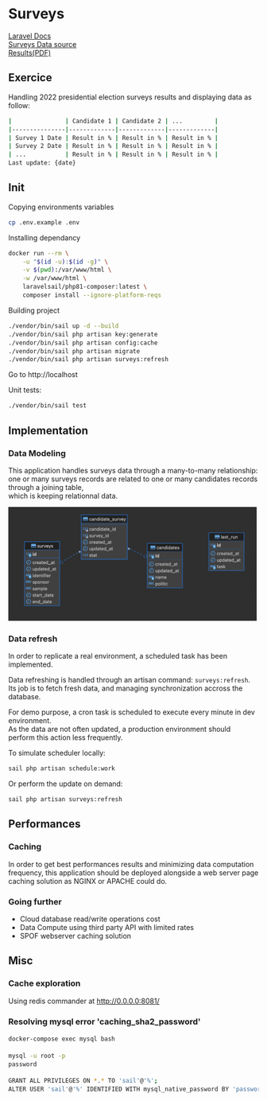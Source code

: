 # Surveys

[Laravel Docs](https://laravel.com/docs/9.x)  
[Surveys Data source](https://raw.githubusercontent.com/nsppolls/nsppolls/master/presidentielle.json)  
[Results(PDF)](./docs/results.pdf)  

## Exercice

Handling 2022 presidential election surveys results and displaying data as follow:

```sh
|               | Candidate 1 | Candidate 2 | ...         |
|---------------|-------------|-------------|-------------|
| Survey 1 Date | Result in % | Result in % | Result in % |
| Survey 2 Date | Result in % | Result in % | Result in % |
| ...           | Result in % | Result in % | Result in % |
Last update: {date}
```

## Init

Copying environments variables

```sh
cp .env.example .env
```

Installing dependancy

```sh
docker run --rm \
    -u "$(id -u):$(id -g)" \
    -v $(pwd):/var/www/html \
    -w /var/www/html \
    laravelsail/php81-composer:latest \
    composer install --ignore-platform-reqs
```

Building project

```sh
./vendor/bin/sail up -d --build
./vendor/bin/sail php artisan key:generate
./vendor/bin/sail php artisan config:cache
./vendor/bin/sail php artisan migrate
./vendor/bin/sail php artisan surveys:refresh
```

Go to http://localhost  

Unit tests:

```sh
./vendor/bin/sail test
```

## Implementation

### Data Modeling

This application handles surveys data through a many-to-many relationship:  
one or many surveys records are related to one or many candidates records through a joining table,  
which is keeping relationnal data.  

<a href="./docs/database_diagram.png">
<img src="./docs/database_diagram.png" alt="database diagram" style="width: 500px;"/>
</a>

### Data refresh

In order to replicate a real environment, a scheduled task has been implemented.  

Data refreshing is handled through an artisan command: `surveys:refresh`.  
Its job is to fetch fresh data, and managing synchronization accross the database.  

For demo purpose, a cron task is scheduled to execute every minute in dev environment.  
As the data are not often updated, a production environment should perform this action less frequently.

To simulate scheduler locally:  

```sh
sail php artisan schedule:work
```

Or perform the update on demand:  

```sh
sail php artisan surveys:refresh
```

## Performances

### Caching

In order to get best performances results and minimizing data computation frequency, this application should be deployed
alongside a web server page caching solution as NGINX or APACHE could do.

### Going further

- Cloud database read/write operations cost  
- Data Compute using third party API with limited rates  
- SPOF webserver caching solution

## Misc

### Cache exploration

Using redis commander at http://0.0.0.0:8081/

### Resolving mysql error 'caching_sha2_password'

```sh
docker-compose exec mysql bash

mysql -u root -p
password 

GRANT ALL PRIVILEGES ON *.* TO 'sail'@'%';
ALTER USER 'sail'@'%' IDENTIFIED WITH mysql_native_password BY 'password';
```
